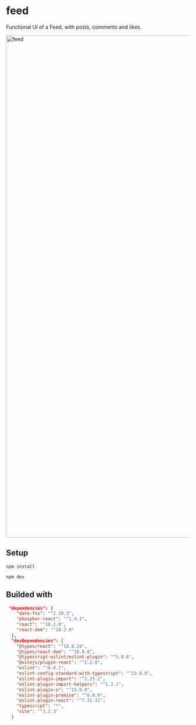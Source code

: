 # feed
Functional UI of a Feed, with posts, comments and likes.

<img width="1374" alt="feed" src="https://user-images.githubusercontent.com/37430014/220182965-693c824c-60bb-45cc-a468-3b0467e4d69c.png">

## Setup

```shell
npm install
```

```shell
npm dev
```

## Builded with

```json
 "dependencies": {
    "date-fns": "^2.29.3",
    "phosphor-react": "^1.4.1",
    "react": "^18.2.0",
    "react-dom": "^18.2.0"
  },
  "devDependencies": {
    "@types/react": "^18.0.24",
    "@types/react-dom": "^18.0.8",
    "@typescript-eslint/eslint-plugin": "^5.0.0",
    "@vitejs/plugin-react": "^2.2.0",
    "eslint": "^8.0.1",
    "eslint-config-standard-with-typescript": "^23.0.0",
    "eslint-plugin-import": "^2.25.2",
    "eslint-plugin-import-helpers": "^1.3.1",
    "eslint-plugin-n": "^15.0.0",
    "eslint-plugin-promise": "^6.0.0",
    "eslint-plugin-react": "^7.31.11",
    "typescript": "*",
    "vite": "^3.2.3"
  }
```
